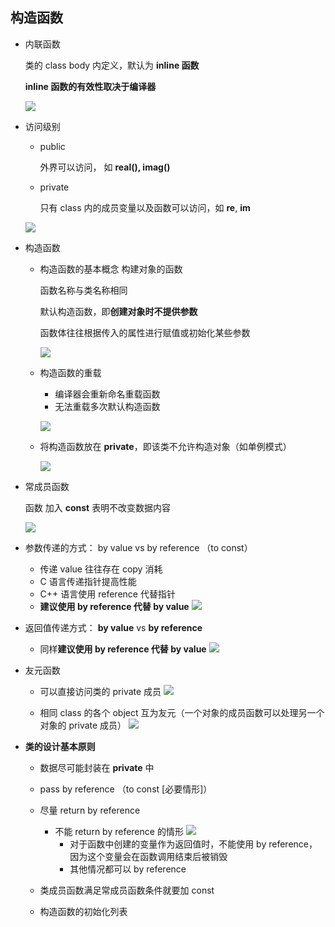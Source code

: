 ## 构造函数

- 内联函数

	类的 class body 内定义，默认为 **inline 函数**
    
    **inline 函数的有效性取决于编译器**
    
    ![](./img/9.png)
    
- 访问级别

	- public

		外界可以访问， 如 **real(), imag()**
        
    - private

		只有 class 内的成员变量以及函数可以访问，如 **re**, **im**
    
  ![](./img/10.png)
  
- 构造函数
	
    - 构造函数的基本概念
        构建对象的函数

        函数名称与类名称相同

        默认构造函数，即**创建对象时不提供参数**

        函数体往往根据传入的属性进行赋值或初始化某些参数

         ![](./img/11.png)
      
    - 构造函数的重载
    
    	- 编译器会重新命名重载函数
		- 无法重载多次默认构造函数

        ![](./img/12.png)
        
   - 将构造函数放在 **private**，即该类不允许构造对象（如单例模式）

		![](./img/13.png)

- 常成员函数

	函数 加入 **const** 表明不改变数据内容
    
    ![](./img/14.png)
    
- 参数传递的方式： by value vs by reference （to const）

	- 传递 value 往往存在 copy 消耗
	- C 语言传递指针提高性能
	- C++ 语言使用 reference 代替指针
	- **建议使用 by reference 代替 by value**
	![](./img/15.png)
    
- 返回值传递方式： **by value** vs **by reference**

	- 同样**建议使用 by reference 代替 by value**
	![](./img/16.png)
    
- 友元函数

	- 可以直接访问类的 private 成员
	![](./img/17.png)
    
    - 相同 class 的各个 object 互为友元（一个对象的成员函数可以处理另一个对象的 private 成员）
	![](./img/18.png)
    
- **类的设计基本原则**

	- 数据尽可能封装在 **private** 中
	- pass by reference （to const [必要情形]）
	- 尽量 return by reference

		- 不能 return by reference 的情形
		![](./img/19.png)
        	- 对于函数中创建的变量作为返回值时，不能使用 by reference，因为这个变量会在函数调用结束后被销毁
        	- 其他情况都可以 by reference
			
	- 类成员函数满足常成员函数条件就要加 const
	- 构造函数的初始化列表